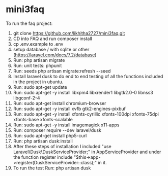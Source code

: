 
# mini3faq

To run the faq project:

1. git clone https://github.com/likhitha2727/mini3faq.git
2. CD into FAQ and run composer install
3. cp .env.example to .env
4. setup database / with sqlite or other (https://laravel.com/docs/7.2/database)
5. Run: php artisan migrate
6. Run: unit tests: phpunit
7. Run: seeds php artisan migrate:refresh --seed
8. Install laravel dusk to do end to end testing of all the functions included in the project in ubuntu.
9. Run: sudo apt-get update 
10. Run: sudo apt-get -y install libxpm4 libxrender1 libgtk2.0-0 libnss3 libgconf-2-4 
11. Run: sudo apt-get install chromium-browser
12. Run: sudo apt-get -y install xvfb gtk2-engines-pixbuf 
13. Run: sudo apt-get -y install xfonts-cyrillic xfonts-100dpi xfonts-75dpi xfonts-base xfonts-scalable
14. Run: sudo apt-get -y install imagemagick x11-apps
15. Run: composer require --dev laravel/dusk
16. Run: sudo apt-get install php5-curl
17. Run: php artisan dusk:install
18. After these steps of installation I included "use Laravel\Dusk\DuskServiceProvider;" in AppServiceProvider and under the function register include "$this->app->register(DuskServiceProvider::class);" in it.
19. To run the test Run: php artisan dusk

